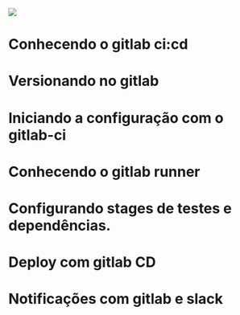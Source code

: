 ![](https://www.alura.com.br/assets/api/share/curso-gitlab-docker-integracao-continua.png)

# Conhecendo o gitlab ci:cd

# Versionando no gitlab

# Iniciando a configuração com o gitlab-ci

# Conhecendo o gitlab runner

# Configurando stages de testes e dependências.

# Deploy com gitlab CD

# Notificações com gitlab e slack

